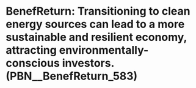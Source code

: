 # BenefReturn: __Transitioning to clean energy sources can lead to a more sustainable and resilient economy, attracting environmentally-conscious investors.__ (PBN__BenefReturn_583)


